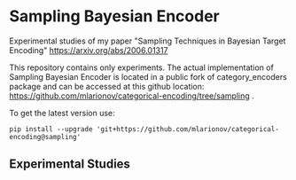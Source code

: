# Sampling Bayesian Encoder
Experimental studies of my paper "Sampling Techniques in Bayesian Target Encoding" https://arxiv.org/abs/2006.01317

This repository contains only experiments. The actual implementation of Sampling Bayesian Encoder is located in a public 
fork of category_encoders package and can 
be accessed at this github location: https://github.com/mlarionov/categorical-encoding/tree/sampling . 

To get the latest version use:

`pip install --upgrade 'git+https://github.com/mlarionov/categorical-encoding@sampling'`

## Experimental Studies



